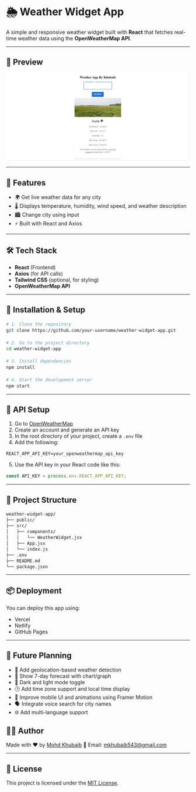 
# 🌦️ Weather Widget App

A simple and responsive weather widget built with **React** that fetches real-time weather data using the **OpenWeatherMap API**.

---

## 📸 Preview

![Weather Widget Screenshot](weather.png)

---

## 🚀 Features

- 🌍 Get live weather data for any city  
- 🌡 Displays temperature, humidity, wind speed, and weather description  
- 🏙️ Change city using input  
- ⚡ Built with React and Axios

---

## 🛠 Tech Stack

- **React** (Frontend)  
- **Axios** (for API calls)  
- **Tailwind CSS** (optional, for styling)  
- **OpenWeatherMap API**

---

## 🔧 Installation & Setup

```bash
# 1. Clone the repository
git clone https://github.com/your-username/weather-widget-app.git

# 2. Go to the project directory
cd weather-widget-app

# 3. Install dependencies
npm install

# 4. Start the development server
npm start
```

---

## 🔑 API Setup

1. Go to [OpenWeatherMap](https://openweathermap.org/)
2. Create an account and generate an API key
3. In the root directory of your project, create a `.env` file
4. Add the following:

```env
REACT_APP_API_KEY=your_openweathermap_api_key
```

5. Use the API key in your React code like this:

```js
const API_KEY = process.env.REACT_APP_API_KEY;
```

---

## 🧪 Project Structure

```
weather-widget-app/
├── public/
├── src/
│   ├── components/
│   │   └── WeatherWidget.jsx
│   ├── App.jsx
│   └── index.js
├── .env
├── README.md
└── package.json
```

---

## 📦 Deployment

You can deploy this app using:

- Vercel  
- Netlify  
- GitHub Pages

---

## 🔮 Future Planning

- 📍 Add geolocation-based weather detection  
- 📆 Show 7-day forecast with chart/graph  
- 🌙 Dark and light mode toggle  
- 🕒 Add time zone support and local time display  
- 📱 Improve mobile UI and animations using Framer Motion  
- 🗣️ Integrate voice search for city names  
- 🌐 Add multi-language support  

## 👨‍💻 Author

Made with ❤️ by [Mohd Khubaib](https://github.com/Mohdkhubaib01)
📧 Email: mkhubaib543@gmail.com  

---

## 📜 License

This project is licensed under the [MIT License](LICENSE).
